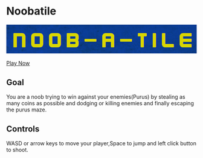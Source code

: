 # Noobatile
![Title Screen](https://github.com/suryanshsingh2001/Noobatile/blob/main/Screenshots/TitleScreen.png)


[Play Now](https://suryanshsingh2001.itch.io/noob-a-tile)

## Goal
You are a noob trying to win against your enemies(Purus) by stealing as many coins as possible and dodging or killing enemies and finally escaping the purus maze.

## Controls
WASD or arrow keys to move your player,Space to jump and left click button to shoot.
